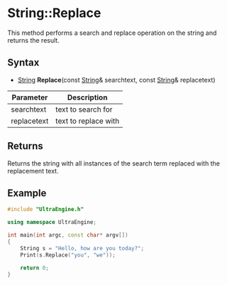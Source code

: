 # String::Replace #
This method performs a search and replace operation on the string and returns the result.

## Syntax ##
- [String](String.md) **Replace**(const [String](String.md)& searchtext, const [String](String)& replacetext)

| Parameter | Description |
| --- | --- |
| searchtext | text to search for |
| replacetext | text to replace with |

## Returns ##
Returns the string with all instances of the search term replaced with the replacement text.

## Example

```c++
#include "UltraEngine.h"

using namespace UltraEngine;

int main(int argc, const char* argv[])
{
    String s = "Hello, how are you today?";
    Print(s.Replace("you", "we"));

    return 0;
}
```
